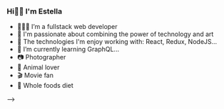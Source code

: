 ### Hi👋🏻  I'm Estella 


- 👩🏻‍💻  I’m a fullstack web developer
- 🌟 I'm passionate about combining the power of technology and art
- 💜 The technologies I'm enjoy working with: React, Redux, NodeJS...
- 🌱 I’m currently learning GraphQL...
- 📷 Photographer 
- 🦦 Animal lover
- 🎬 Movie fan
- 🍓 Whole foods diet


-->
